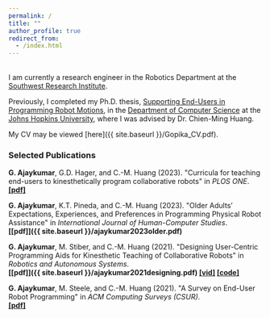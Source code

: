 ```yaml
---
permalink: /
title: ""
author_profile: true
redirect_from:
  - /index.html
---
```

<br/>
I am currently a research engineer in the Robotics Department at the <a href="https://robotics.swri.org/">Southwest Research Institute</a>. 

Previously, I completed my Ph.D. thesis, <a href ="https://jscholarship.library.jhu.edu/handle/1774.2/69511">Supporting End-Users in Programming Robot Motions</a>, in the <a href ="https://www.cs.jhu.edu/">Department of Computer Science</a> at the <a href="https://www.jhu.edu/">Johns Hopkins University</a>, where I was advised by Dr. Chien-Ming Huang. 

My CV may be viewed  [here]({{ site.baseurl }}/Gopika_CV.pdf).

### Selected Publications

**G. Ajaykumar**, G.D. Hager, and C.-M. Huang (2023). "Curricula for teaching end-users to kinesthetically program collaborative robots" in *PLOS ONE*.<br />
**[[pdf]](https://doi.org/10.1371/journal.pone.0294786)**<br />

**G. Ajaykumar**, K.T. Pineda, and C.-M. Huang (2023). "Older Adults’ Expectations, Experiences, and Preferences in Programming Physical Robot Assistance" in *International Journal of Human-Computer Studies*.<br />
**[[pdf]]({{ site.baseurl }}/ajaykumar2023older.pdf)**<br />

**G. Ajaykumar**, M. Stiber, and C.-M. Huang (2021). "Designing User-Centric Programming Aids for Kinesthetic Teaching of Collaborative Robots" in *Robotics and Autonomous Systems*.<br />
**[[pdf]]({{ site.baseurl }}/ajaykumar2021designing.pdf) [[vid]](https://www.youtube.com/watch?v=qvTMBZkvxwM) [[code]](https://github.com/intuitivecomputing/demoshop)**<br />

**G. Ajaykumar**, M. Steele, and C.-M. Huang (2021). "A Survey on End-User Robot Programming" in *ACM Computing Surveys (CSUR)*.<br />
**[[pdf]](https://dl.acm.org/doi/pdf/10.1145/3466819)** 
